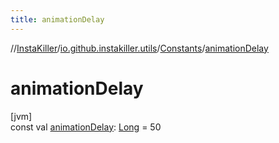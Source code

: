 ```yaml
---
title: animationDelay
---
```

//[InstaKiller](../../../index.html)/[io.github.instakiller.utils](../index.html)/[Constants](index.html)/[animationDelay](animation-delay.html)



# animationDelay



[jvm]\
const val [animationDelay](animation-delay.html): [Long](https://kotlinlang.org/api/latest/jvm/stdlib/kotlin/-long/index.html) = 50





